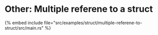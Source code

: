 # Other: Multiple referene to a struct

{% embed include file="src/examples/struct/multiple-referene-to-struct/src/main.rs" %}


